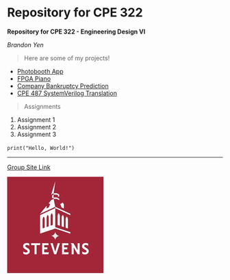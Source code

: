 # Repository for CPE 322

**Repository for CPE 322 - Engineering Design VI**

*Brandon Yen*

> Here are some of my projects!

- [Photobooth App](https://github.com/brandonyen/photobooth)
- [FPGA Piano](https://github.com/brandonyen/fpga_piano)
- [Company Bankruptcy Prediction](https://github.com/brandonyen/company-bankruptcy-prediction)
- [CPE 487 SystemVerilog Translation](https://github.com/brandonyen/Nexys-A7-SystemVerilog)

> Assignments

1. Assignment 1
2. Assignment 2
3. Assignment 3

`print("Hello, World!")`

---

[Group Site Link](https://sites.google.com/stevens.edu/thebestdesign6group/home)

![Image](images.jpeg)
